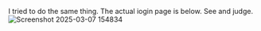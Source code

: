 I tried to do the same thing. The actual iogin page is below. See and judge.![Screenshot 2025-03-07 154834](https://github.com/user-attachments/assets/6b525750-dd39-4bd2-a747-a2e84f8ceda6)
